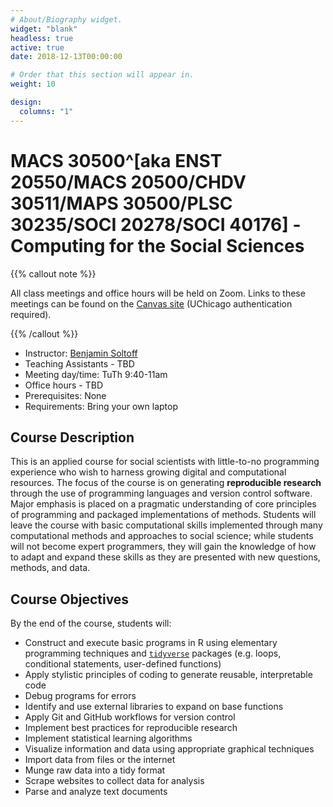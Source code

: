 ```yaml
---
# About/Biography widget.
widget: "blank"
headless: true
active: true
date: 2018-12-13T00:00:00

# Order that this section will appear in.
weight: 10

design:
  columns: "1"
---
```


# MACS 30500^[aka ENST 20550/MACS 20500/CHDV 30511/MAPS 30500/PLSC 30235/SOCI 20278/SOCI 40176] - Computing for the Social Sciences


{{% callout note %}}

All class meetings and office hours will be held on Zoom. Links to these meetings can be found on the [Canvas site](https://canvas.uchicago.edu/courses/30975) (UChicago authentication required).

{{% /callout %}}

* Instructor: [Benjamin Soltoff](http://www.bensoltoff.com)
* Teaching Assistants - TBD
* Meeting day/time: TuTh 9:40-11am
* Office hours - TBD
* Prerequisites: None
* Requirements: Bring your own laptop

## Course Description

This is an applied course for social scientists with little-to-no programming experience who wish to harness growing digital and computational resources. The focus of the course is on generating **reproducible research** through the use of programming languages and version control software. Major emphasis is placed on a pragmatic understanding of core principles of programming and packaged implementations of methods. Students will leave the course with basic computational skills implemented through many computational methods and approaches to social science; while students will not become expert programmers, they will gain the knowledge of how to adapt and expand these skills as they are presented with new questions, methods, and data.

## Course Objectives

By the end of the course, students will:

* Construct and execute basic programs in R using elementary programming techniques and [`tidyverse`](http://tidyverse.org/) packages (e.g. loops, conditional statements, user-defined functions)
* Apply stylistic principles of coding to generate reusable, interpretable code
* Debug programs for errors
* Identify and use external libraries to expand on base functions
* Apply Git and GitHub workflows for version control
* Implement best practices for reproducible research
* Implement statistical learning algorithms
* Visualize information and data using appropriate graphical techniques
* Import data from files or the internet
* Munge raw data into a tidy format
* Scrape websites to collect data for analysis
* Parse and analyze text documents
